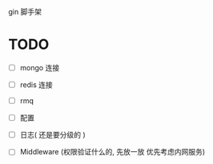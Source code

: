 gin 脚手架

# TODO

- [ ] mongo 连接

- [ ] redis 连接

- [ ] rmq 

- [ ] 配置

- [ ] 日志(  还是要分级的 )

- [ ] Middleware (权限验证什么的,  先放一放 优先考虑内网服务)

  
